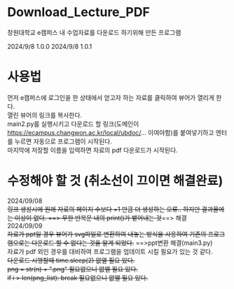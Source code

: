 # Download_Lecture_PDF
창원대학교 e캠퍼스 내 수업자료를 다운로드 하기위해 만든 프로그램  
  

2024/9/8 1.0.0
2024/9/8 1.0.1
# 사용법
 먼저 e캠퍼스에 로그인을 한 상태에서 얻고자 하는 자료를 클릭하여 뷰어가 열리게 한다.  
 열린 뷰어의 링크를 복사한다.  
 main2.py를 실행시키고 다운로드 할 링크(도메인이 https://ecampus.changwon.ac.kr/local/ubdoc/... 이여야함)를 붙여넣기하고 엔터를 누르면 자동으로 프로그램이 시작된다.  
 마지막에 저장할 이름을 입력하면 자료의 pdf 다운로드가 시작된다.  

# 수정해야 할 것 (취소선이 끄이면 해결완료)
2024/09/08  
~~링크 생성시에 원래 자료의 페이지 수보다 +1 만큼 더 생성하는 오류.. 하지만 결과물에는 이상이 없다. ==> 무한 반복문 내의 print()가 뱉어내는 것~~==> 해결  
2024/09/09  
~~자료가 ppt일 경우 뷰어가 svg파일로 변환하여 내놓는 방식을 사용하여 기존의 프로그램으로는 다운로드 할 수 없다는 것을 알게 되었다.~~ ==>ppt변환 해결(main3.py)  
자료가 pdf 외인 경우를 대비하여 프로그램을 업데이트 시킬 필요가 있는 것 같다.  
~~다운로드 시행할때 time.sleep(2) 없앨 필요 있다.~~  
~~png = str(n) + ".png" 필요없으니 없앨 필요 있다.~~  
~~if i > len(png_list): break 필요없으니 없앨 필요 있다.~~  
